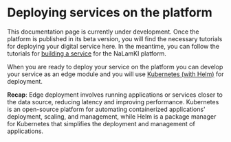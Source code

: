 # Deploying services on the platform

This documentation page is currently under development. Once the platform is published in its beta version, you will find the necessary tutorials for deploying your digital service here. In the meantime, you can follow the tutorials for [building a service](/docs/getting-started/starterkit.md) for the NaLamKI platform. 

When you are ready to deploy your service on the platform you can develop your service as an edge module and you will use [Kubernetes (with Helm)](https://helm.sh/) for deployment.

**Recap**: Edge deployment involves running applications or services closer to the data source, reducing latency and improving performance. Kubernetes is an open-source platform for automating containerized applications' deployment, scaling, and management, while Helm is a package manager for Kubernetes that simplifies the deployment and management of applications.
